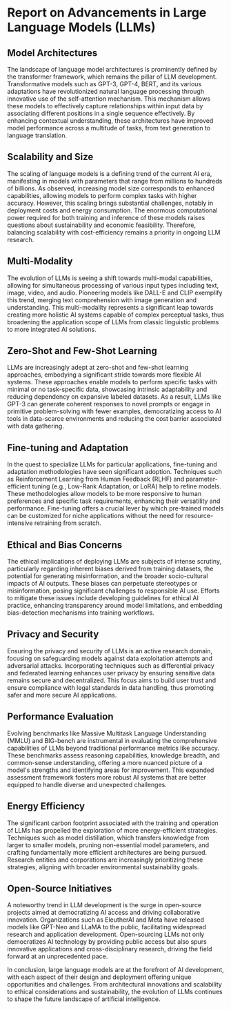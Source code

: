# Report on Advancements in Large Language Models (LLMs)

## Model Architectures
The landscape of language model architectures is prominently defined by the transformer framework, which remains the pillar of LLM development. Transformative models such as GPT-3, GPT-4, BERT, and its various adaptations have revolutionized natural language processing through innovative use of the self-attention mechanism. This mechanism allows these models to effectively capture relationships within input data by associating different positions in a single sequence effectively. By enhancing contextual understanding, these architectures have improved model performance across a multitude of tasks, from text generation to language translation.

## Scalability and Size
The scaling of language models is a defining trend of the current AI era, manifesting in models with parameters that range from millions to hundreds of billions. As observed, increasing model size corresponds to enhanced capabilities, allowing models to perform complex tasks with higher accuracy. However, this scaling brings substantial challenges, notably in deployment costs and energy consumption. The enormous computational power required for both training and inference of these models raises questions about sustainability and economic feasibility. Therefore, balancing scalability with cost-efficiency remains a priority in ongoing LLM research.

## Multi-Modality
The evolution of LLMs is seeing a shift towards multi-modal capabilities, allowing for simultaneous processing of various input types including text, image, video, and audio. Pioneering models like DALL-E and CLIP exemplify this trend, merging text comprehension with image generation and understanding. This multi-modality represents a significant leap towards creating more holistic AI systems capable of complex perceptual tasks, thus broadening the application scope of LLMs from classic linguistic problems to more integrated AI solutions.

## Zero-Shot and Few-Shot Learning
LLMs are increasingly adept at zero-shot and few-shot learning approaches, embodying a significant stride towards more flexible AI systems. These approaches enable models to perform specific tasks with minimal or no task-specific data, showcasing intrinsic adaptability and reducing dependency on expansive labeled datasets. As a result, LLMs like GPT-3 can generate coherent responses to novel prompts or engage in primitive problem-solving with fewer examples, democratizing access to AI tools in data-scarce environments and reducing the cost barrier associated with data gathering.

## Fine-tuning and Adaptation
In the quest to specialize LLMs for particular applications, fine-tuning and adaptation methodologies have seen significant adoption. Techniques such as Reinforcement Learning from Human Feedback (RLHF) and parameter-efficient tuning (e.g., Low-Rank Adaptation, or LoRA) help to refine models. These methodologies allow models to be more responsive to human preferences and specific task requirements, enhancing their versatility and performance. Fine-tuning offers a crucial lever by which pre-trained models can be customized for niche applications without the need for resource-intensive retraining from scratch.

## Ethical and Bias Concerns
The ethical implications of deploying LLMs are subjects of intense scrutiny, particularly regarding inherent biases derived from training datasets, the potential for generating misinformation, and the broader socio-cultural impacts of AI outputs. These biases can perpetuate stereotypes or misinformation, posing significant challenges to responsible AI use. Efforts to mitigate these issues include developing guidelines for ethical AI practice, enhancing transparency around model limitations, and embedding bias-detection mechanisms into training workflows.

## Privacy and Security
Ensuring the privacy and security of LLMs is an active research domain, focusing on safeguarding models against data exploitation attempts and adversarial attacks. Incorporating techniques such as differential privacy and federated learning enhances user privacy by ensuring sensitive data remains secure and decentralized. This focus aims to build user trust and ensure compliance with legal standards in data handling, thus promoting safer and more secure AI applications.

## Performance Evaluation
Evolving benchmarks like Massive Multitask Language Understanding (MMLU) and BIG-bench are instrumental in evaluating the comprehensive capabilities of LLMs beyond traditional performance metrics like accuracy. These benchmarks assess reasoning capabilities, knowledge breadth, and common-sense understanding, offering a more nuanced picture of a model's strengths and identifying areas for improvement. This expanded assessment framework fosters more robust AI systems that are better equipped to handle diverse and unexpected challenges.

## Energy Efficiency
The significant carbon footprint associated with the training and operation of LLMs has propelled the exploration of more energy-efficient strategies. Techniques such as model distillation, which transfers knowledge from larger to smaller models, pruning non-essential model parameters, and crafting fundamentally more efficient architectures are being pursued. Research entities and corporations are increasingly prioritizing these strategies, aligning with broader environmental sustainability goals.

## Open-Source Initiatives
A noteworthy trend in LLM development is the surge in open-source projects aimed at democratizing AI access and driving collaborative innovation. Organizations such as EleutherAI and Meta have released models like GPT-Neo and LLaMA to the public, facilitating widespread research and application development. Open-sourcing LLMs not only democratizes AI technology by providing public access but also spurs innovative applications and cross-disciplinary research, driving the field forward at an unprecedented pace. 

In conclusion, large language models are at the forefront of AI development, with each aspect of their design and deployment offering unique opportunities and challenges. From architectural innovations and scalability to ethical considerations and sustainability, the evolution of LLMs continues to shape the future landscape of artificial intelligence.